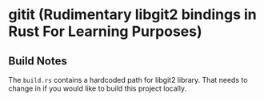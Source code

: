 # gitit (Rudimentary libgit2 bindings in Rust For Learning Purposes)

## Build Notes

The `build.rs` contains a hardcoded path for libgit2 library. That needs to change in if you would like to build this project locally.